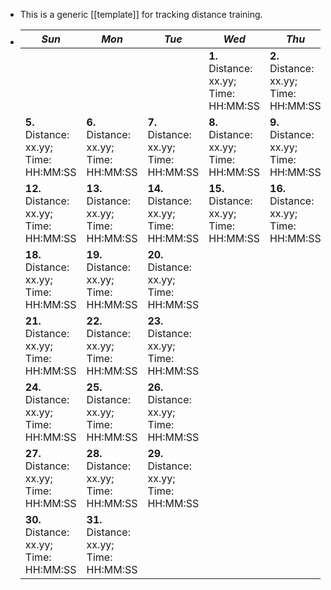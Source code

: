 - This is a generic [[template]] for tracking distance training.
- | *Sun* | *Mon* | *Tue* | *Wed* | *Thu* | *Fri* | *Sat* |
  |-------|-------|-------|-------|-------|-------|-------|
  |||| **1.** Distance: xx.yy; Time: HH:MM:SS  | **2.** Distance: xx.yy; Time: HH:MM:SS  | **3.** Distance: xx.yy; Time: HH:MM:SS  | **4.** Distance: xx.yy; Time: HH:MM:SS  |
  **5.** Distance: xx.yy; Time: HH:MM:SS  | **6.** Distance: xx.yy; Time: HH:MM:SS  | **7.** Distance: xx.yy; Time: HH:MM:SS  | **8.** Distance: xx.yy; Time: HH:MM:SS  | **9.** Distance: xx.yy; Time: HH:MM:SS  | **10.** Distance: xx.yy; Time: HH:MM:SS  | **11.** Distance: xx.yy; Time: HH:MM:SS  |
  | **12.** Distance: xx.yy; Time: HH:MM:SS  | **13.** Distance: xx.yy; Time: HH:MM:SS  | **14.** Distance: xx.yy; Time: HH:MM:SS  | **15.** Distance: xx.yy; Time: HH:MM:SS  | **16.** Distance: xx.yy; Time: HH:MM:SS  | **17.** Distance: xx.yy; Time: HH:MM:SS  |
  | **18.** Distance: xx.yy; Time: HH:MM:SS  | **19.** Distance: xx.yy; Time: HH:MM:SS  | **20.** Distance: xx.yy; Time: HH:MM:SS  |
  | **21.** Distance: xx.yy; Time: HH:MM:SS  | **22.** Distance: xx.yy; Time: HH:MM:SS  | **23.** Distance: xx.yy; Time: HH:MM:SS  |
  | **24.** Distance: xx.yy; Time: HH:MM:SS  | **25.** Distance: xx.yy; Time: HH:MM:SS  | **26.** Distance: xx.yy; Time: HH:MM:SS  |
  | **27.** Distance: xx.yy; Time: HH:MM:SS  | **28.** Distance: xx.yy; Time: HH:MM:SS  | **29.** Distance: xx.yy; Time: HH:MM:SS  |
  | **30.** Distance: xx.yy; Time: HH:MM:SS  | **31.** Distance: xx.yy; Time: HH:MM:SS  |